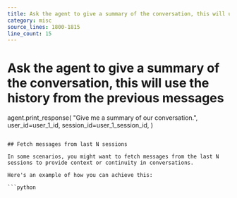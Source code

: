 ```yaml
---
title: Ask the agent to give a summary of the conversation, this will use the history from the previous messages
category: misc
source_lines: 1800-1815
line_count: 15
---
```


# Ask the agent to give a summary of the conversation, this will use the history from the previous messages
agent.print_response(
    "Give me a summary of our conversation.",
    user_id=user_1_id,
    session_id=user_1_session_id,
)
```

## Fetch messages from last N sessions

In some scenarios, you might want to fetch messages from the last N sessions to provide context or continuity in conversations.

Here's an example of how you can achieve this:

```python
